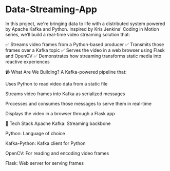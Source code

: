 # Data-Streaming-App
In this project, we're bringing data to life with a distributed system powered by Apache Kafka and Python. Inspired by Kris Jenkins' Coding in Motion series, we’ll build a real-time video streaming solution that:

✅ Streams video frames from a Python-based producer
✅ Transmits those frames over a Kafka topic
✅ Serves the video in a web browser using Flask and OpenCV
✅ Demonstrates how streaming transforms static media into reactive experiences

📹 What Are We Building?
A Kafka-powered pipeline that:

Uses Python to read video data from a static file

Streams video frames into Kafka as serialized messages

Processes and consumes those messages to serve them in real-time

Displays the video in a browser through a Flask app

🧰 Tech Stack
Apache Kafka: Streaming backbone

Python: Language of choice

Kafka-Python: Kafka client for Python

OpenCV: For reading and encoding video frames

Flask: Web server for serving frames




